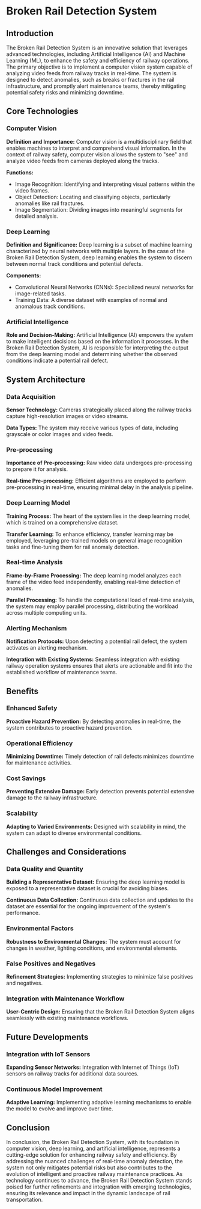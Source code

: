
# Broken Rail Detection System

## Introduction

The Broken Rail Detection System is an innovative solution that leverages advanced technologies, including Artificial Intelligence (AI) and Machine Learning (ML), to enhance the safety and efficiency of railway operations. The primary objective is to implement a computer vision system capable of analyzing video feeds from railway tracks in real-time. The system is designed to detect anomalies, such as breaks or fractures in the rail infrastructure, and promptly alert maintenance teams, thereby mitigating potential safety risks and minimizing downtime.

## Core Technologies

### Computer Vision

**Definition and Importance:**
Computer vision is a multidisciplinary field that enables machines to interpret and comprehend visual information. In the context of railway safety, computer vision allows the system to "see" and analyze video feeds from cameras deployed along the tracks.

**Functions:**
   - Image Recognition: Identifying and interpreting visual patterns within the video frames.
   - Object Detection: Locating and classifying objects, particularly anomalies like rail fractures.
   - Image Segmentation: Dividing images into meaningful segments for detailed analysis.

### Deep Learning

**Definition and Significance:**
Deep learning is a subset of machine learning characterized by neural networks with multiple layers. In the case of the Broken Rail Detection System, deep learning enables the system to discern between normal track conditions and potential defects.

**Components:**
   - Convolutional Neural Networks (CNNs): Specialized neural networks for image-related tasks.
   - Training Data: A diverse dataset with examples of normal and anomalous track conditions.

### Artificial Intelligence

**Role and Decision-Making:**
Artificial Intelligence (AI) empowers the system to make intelligent decisions based on the information it processes. In the Broken Rail Detection System, AI is responsible for interpreting the output from the deep learning model and determining whether the observed conditions indicate a potential rail defect.

## System Architecture

### Data Acquisition

**Sensor Technology:**
Cameras strategically placed along the railway tracks capture high-resolution images or video streams.

**Data Types:**
The system may receive various types of data, including grayscale or color images and video feeds.

### Pre-processing

**Importance of Pre-processing:**
Raw video data undergoes pre-processing to prepare it for analysis.

**Real-time Pre-processing:**
Efficient algorithms are employed to perform pre-processing in real-time, ensuring minimal delay in the analysis pipeline.

### Deep Learning Model

**Training Process:**
The heart of the system lies in the deep learning model, which is trained on a comprehensive dataset.

**Transfer Learning:**
To enhance efficiency, transfer learning may be employed, leveraging pre-trained models on general image recognition tasks and fine-tuning them for rail anomaly detection.

### Real-time Analysis

**Frame-by-Frame Processing:**
The deep learning model analyzes each frame of the video feed independently, enabling real-time detection of anomalies.

**Parallel Processing:**
To handle the computational load of real-time analysis, the system may employ parallel processing, distributing the workload across multiple computing units.

### Alerting Mechanism

**Notification Protocols:**
Upon detecting a potential rail defect, the system activates an alerting mechanism.

**Integration with Existing Systems:**
Seamless integration with existing railway operation systems ensures that alerts are actionable and fit into the established workflow of maintenance teams.

## Benefits

### Enhanced Safety

**Proactive Hazard Prevention:**
By detecting anomalies in real-time, the system contributes to proactive hazard prevention.

### Operational Efficiency

**Minimizing Downtime:**
Timely detection of rail defects minimizes downtime for maintenance activities.

### Cost Savings

**Preventing Extensive Damage:**
Early detection prevents potential extensive damage to the railway infrastructure.

### Scalability

**Adapting to Varied Environments:**
Designed with scalability in mind, the system can adapt to diverse environmental conditions.

## Challenges and Considerations

### Data Quality and Quantity

**Building a Representative Dataset:**
Ensuring the deep learning model is exposed to a representative dataset is crucial for avoiding biases.

**Continuous Data Collection:**
Continuous data collection and updates to the dataset are essential for the ongoing improvement of the system's performance.

### Environmental Factors

**Robustness to Environmental Changes:**
The system must account for changes in weather, lighting conditions, and environmental elements.

### False Positives and Negatives

**Refinement Strategies:**
Implementing strategies to minimize false positives and negatives.

### Integration with Maintenance Workflow

**User-Centric Design:**
Ensuring that the Broken Rail Detection System aligns seamlessly with existing maintenance workflows.

## Future Developments

### Integration with IoT Sensors

**Expanding Sensor Networks:**
Integration with Internet of Things (IoT) sensors on railway tracks for additional data sources.

### Continuous Model Improvement

**Adaptive Learning:**
Implementing adaptive learning mechanisms to enable the model to evolve and improve over time.

## Conclusion

In conclusion, the Broken Rail Detection System, with its foundation in computer vision, deep learning, and artificial intelligence, represents a cutting-edge solution for enhancing railway safety and efficiency. By addressing the nuanced challenges of real-time anomaly detection, the system not only mitigates potential risks but also contributes to the evolution of intelligent and proactive railway maintenance practices. As technology continues to advance, the Broken Rail Detection System stands poised for further refinements and integration with emerging technologies, ensuring its relevance and impact in the dynamic landscape of rail transportation.

